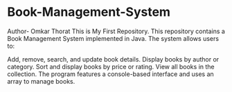 # Book-Management-System
Author- Omkar Thorat
This is My First Repository. 
This repository contains a Book Management System implemented in Java. 
The system allows users to:

Add, remove, search, and update book details.
Display books by author or category.
Sort and display books by price or rating.
View all books in the collection.
The program features a console-based interface and uses an array to manage books.

